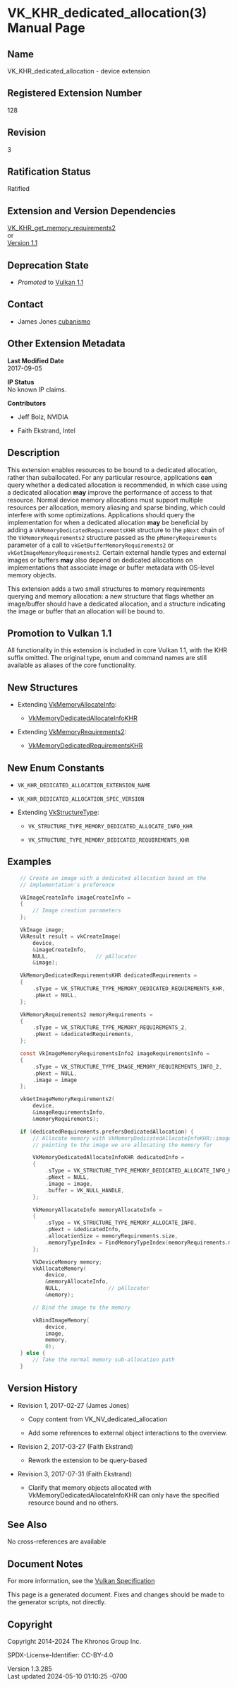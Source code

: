 # VK_KHR_dedicated_allocation(3) Manual Page

## Name

VK_KHR_dedicated_allocation - device extension



## <a href="#_registered_extension_number" class="anchor"></a>Registered Extension Number

128

## <a href="#_revision" class="anchor"></a>Revision

3

## <a href="#_ratification_status" class="anchor"></a>Ratification Status

Ratified

## <a href="#_extension_and_version_dependencies" class="anchor"></a>Extension and Version Dependencies

[VK_KHR_get_memory_requirements2](https://registry.khronos.org/vulkan/specs/1.3-extensions/man/html/VK_KHR_get_memory_requirements2.html)  
or  
[Version 1.1](#versions-1.1)  

## <a href="#_deprecation_state" class="anchor"></a>Deprecation State

- *Promoted* to <a
  href="https://registry.khronos.org/vulkan/specs/1.3-extensions/html/vkspec.html#versions-1.1-promotions"
  target="_blank" rel="noopener">Vulkan 1.1</a>

## <a href="#_contact" class="anchor"></a>Contact

- James Jones <a
  href="https://github.com/KhronosGroup/Vulkan-Docs/issues/new?body=%5BVK_KHR_dedicated_allocation%5D%20@cubanismo%0A*Here%20describe%20the%20issue%20or%20question%20you%20have%20about%20the%20VK_KHR_dedicated_allocation%20extension*"
  target="_blank" rel="nofollow noopener"><em></em>cubanismo</a>

## <a href="#_other_extension_metadata" class="anchor"></a>Other Extension Metadata

**Last Modified Date**  
2017-09-05

**IP Status**  
No known IP claims.

**Contributors**  
- Jeff Bolz, NVIDIA

- Faith Ekstrand, Intel

## <a href="#_description" class="anchor"></a>Description

This extension enables resources to be bound to a dedicated allocation,
rather than suballocated. For any particular resource, applications
**can** query whether a dedicated allocation is recommended, in which
case using a dedicated allocation **may** improve the performance of
access to that resource. Normal device memory allocations must support
multiple resources per allocation, memory aliasing and sparse binding,
which could interfere with some optimizations. Applications should query
the implementation for when a dedicated allocation **may** be beneficial
by adding a `VkMemoryDedicatedRequirementsKHR` structure to the `pNext`
chain of the `VkMemoryRequirements2` structure passed as the
`pMemoryRequirements` parameter of a call to
`vkGetBufferMemoryRequirements2` or `vkGetImageMemoryRequirements2`.
Certain external handle types and external images or buffers **may**
also depend on dedicated allocations on implementations that associate
image or buffer metadata with OS-level memory objects.

This extension adds a two small structures to memory requirements
querying and memory allocation: a new structure that flags whether an
image/buffer should have a dedicated allocation, and a structure
indicating the image or buffer that an allocation will be bound to.

## <a href="#_promotion_to_vulkan_1_1" class="anchor"></a>Promotion to Vulkan 1.1

All functionality in this extension is included in core Vulkan 1.1, with
the KHR suffix omitted. The original type, enum and command names are
still available as aliases of the core functionality.

## <a href="#_new_structures" class="anchor"></a>New Structures

- Extending [VkMemoryAllocateInfo](https://registry.khronos.org/vulkan/specs/1.3-extensions/man/html/VkMemoryAllocateInfo.html):

  - [VkMemoryDedicatedAllocateInfoKHR](https://registry.khronos.org/vulkan/specs/1.3-extensions/man/html/VkMemoryDedicatedAllocateInfoKHR.html)

- Extending [VkMemoryRequirements2](https://registry.khronos.org/vulkan/specs/1.3-extensions/man/html/VkMemoryRequirements2.html):

  - [VkMemoryDedicatedRequirementsKHR](https://registry.khronos.org/vulkan/specs/1.3-extensions/man/html/VkMemoryDedicatedRequirementsKHR.html)

## <a href="#_new_enum_constants" class="anchor"></a>New Enum Constants

- `VK_KHR_DEDICATED_ALLOCATION_EXTENSION_NAME`

- `VK_KHR_DEDICATED_ALLOCATION_SPEC_VERSION`

- Extending [VkStructureType](https://registry.khronos.org/vulkan/specs/1.3-extensions/man/html/VkStructureType.html):

  - `VK_STRUCTURE_TYPE_MEMORY_DEDICATED_ALLOCATE_INFO_KHR`

  - `VK_STRUCTURE_TYPE_MEMORY_DEDICATED_REQUIREMENTS_KHR`

## <a href="#_examples" class="anchor"></a>Examples

``` c
    // Create an image with a dedicated allocation based on the
    // implementation's preference

    VkImageCreateInfo imageCreateInfo =
    {
        // Image creation parameters
    };

    VkImage image;
    VkResult result = vkCreateImage(
        device,
        &imageCreateInfo,
        NULL,               // pAllocator
        &image);

    VkMemoryDedicatedRequirementsKHR dedicatedRequirements =
    {
        .sType = VK_STRUCTURE_TYPE_MEMORY_DEDICATED_REQUIREMENTS_KHR,
        .pNext = NULL,
    };

    VkMemoryRequirements2 memoryRequirements =
    {
        .sType = VK_STRUCTURE_TYPE_MEMORY_REQUIREMENTS_2,
        .pNext = &dedicatedRequirements,
    };

    const VkImageMemoryRequirementsInfo2 imageRequirementsInfo =
    {
        .sType = VK_STRUCTURE_TYPE_IMAGE_MEMORY_REQUIREMENTS_INFO_2,
        .pNext = NULL,
        .image = image
    };

    vkGetImageMemoryRequirements2(
        device,
        &imageRequirementsInfo,
        &memoryRequirements);

    if (dedicatedRequirements.prefersDedicatedAllocation) {
        // Allocate memory with VkMemoryDedicatedAllocateInfoKHR::image
        // pointing to the image we are allocating the memory for

        VkMemoryDedicatedAllocateInfoKHR dedicatedInfo =
        {
            .sType = VK_STRUCTURE_TYPE_MEMORY_DEDICATED_ALLOCATE_INFO_KHR,
            .pNext = NULL,
            .image = image,
            .buffer = VK_NULL_HANDLE,
        };

        VkMemoryAllocateInfo memoryAllocateInfo =
        {
            .sType = VK_STRUCTURE_TYPE_MEMORY_ALLOCATE_INFO,
            .pNext = &dedicatedInfo,
            .allocationSize = memoryRequirements.size,
            .memoryTypeIndex = FindMemoryTypeIndex(memoryRequirements.memoryTypeBits),
        };

        VkDeviceMemory memory;
        vkAllocateMemory(
            device,
            &memoryAllocateInfo,
            NULL,               // pAllocator
            &memory);

        // Bind the image to the memory

        vkBindImageMemory(
            device,
            image,
            memory,
            0);
    } else {
        // Take the normal memory sub-allocation path
    }
```

## <a href="#_version_history" class="anchor"></a>Version History

- Revision 1, 2017-02-27 (James Jones)

  - Copy content from VK_NV_dedicated_allocation

  - Add some references to external object interactions to the overview.

- Revision 2, 2017-03-27 (Faith Ekstrand)

  - Rework the extension to be query-based

- Revision 3, 2017-07-31 (Faith Ekstrand)

  - Clarify that memory objects allocated with
    VkMemoryDedicatedAllocateInfoKHR can only have the specified
    resource bound and no others.

## <a href="#_see_also" class="anchor"></a>See Also

No cross-references are available

## <a href="#_document_notes" class="anchor"></a>Document Notes

For more information, see the <a
href="https://registry.khronos.org/vulkan/specs/1.3-extensions/html/vkspec.html#VK_KHR_dedicated_allocation"
target="_blank" rel="noopener">Vulkan Specification</a>

This page is a generated document. Fixes and changes should be made to
the generator scripts, not directly.

## <a href="#_copyright" class="anchor"></a>Copyright

Copyright 2014-2024 The Khronos Group Inc.

SPDX-License-Identifier: CC-BY-4.0

Version 1.3.285  
Last updated 2024-05-10 01:10:25 -0700
